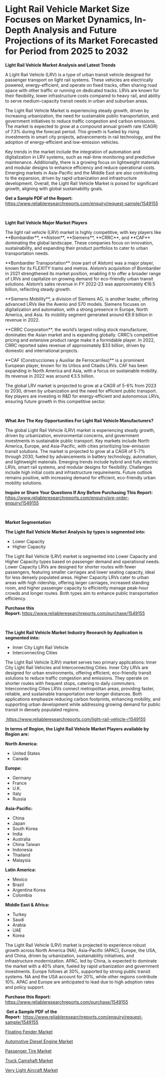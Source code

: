 <p><h1>Light Rail Vehicle Market Size Focuses on Market Dynamics, In-Depth Analysis and Future Projections of its Market Forecasted for Period from 2025 to 2032</h1></p><p><strong>Light Rail Vehicle Market Analysis and Latest Trends</strong></p>
<p><p>A Light Rail Vehicle (LRV) is a type of urban transit vehicle designed for passenger transport on light rail systems. These vehicles are electrically powered, energy-efficient, and operate on fixed tracks, often sharing road space with other traffic or running on dedicated tracks. LRVs are known for their flexibility, lower infrastructure costs compared to heavy rail, and ability to serve medium-capacity transit needs in urban and suburban areas.</p><p>The Light Rail Vehicle Market is experiencing steady growth, driven by increasing urbanization, the need for sustainable public transportation, and government initiatives to reduce traffic congestion and carbon emissions. The market is expected to grow at a compound annual growth rate (CAGR) of 7.3% during the forecast period. This growth is fueled by rising investments in smart city projects, advancements in rail technology, and the adoption of energy-efficient and low-emission vehicles.</p><p>Key trends in the market include the integration of automation and digitalization in LRV systems, such as real-time monitoring and predictive maintenance. Additionally, there is a growing focus on lightweight materials and modular designs to enhance efficiency and reduce operational costs. Emerging markets in Asia-Pacific and the Middle East are also contributing to the expansion, driven by rapid urbanization and infrastructure development. Overall, the Light Rail Vehicle Market is poised for significant growth, aligning with global sustainability goals.</p></p>
<p><strong>Get a Sample PDF of the Report:&nbsp;</strong> <a href="https://www.reliableresearchreports.com/enquiry/request-sample/1549155?utm_campaign=33&utm_medium=2&utm_source=Github&utm_content=ia&utm_term=22012025&utm_id=light-rail-vehicle">https://www.reliableresearchreports.com/enquiry/request-sample/1549155</a></p>
<p>&nbsp;</p>
<p><strong>Light Rail Vehicle Major Market Players</strong></p>
<p><p>The light rail vehicle (LRV) market is highly competitive, with key players like **Bombardier**, **Alstom**, **Siemens**, **CRRC**, and **CAF** dominating the global landscape. These companies focus on innovation, sustainability, and expanding their product portfolios to cater to urban transportation needs.</p><p>**Bombardier Transportation** (now part of Alstom) was a major player, known for its FLEXITY trams and metros. Alstom’s acquisition of Bombardier in 2021 strengthened its market position, enabling it to offer a broader range of LRVs and capitalize on growing demand for eco-friendly urban transit solutions. Alstom’s sales revenue in FY 2022-23 was approximately €16.5 billion, reflecting steady growth.</p><p>**Siemens Mobility**, a division of Siemens AG, is another leader, offering advanced LRVs like the Avenio and S70 models. Siemens focuses on digitalization and automation, with a strong presence in Europe, North America, and Asia. Its mobility segment generated around €9.9 billion in revenue in 2022.</p><p>**CRRC Corporation**, the world’s largest rolling stock manufacturer, dominates the Asian market and is expanding globally. CRRC’s competitive pricing and extensive product range make it a formidable player. In 2022, CRRC reported sales revenue of approximately $33 billion, driven by domestic and international projects.</p><p>**CAF (Construcciones y Auxiliar de Ferrocarriles)** is a prominent European player, known for its Urbos and Citadis LRVs. CAF has been expanding in North America and Asia, with a focus on sustainable mobility. Its revenue in 2022 was around €3.5 billion.</p><p>The global LRV market is projected to grow at a CAGR of 5-6% from 2023 to 2030, driven by urbanization and the need for efficient public transport. Key players are investing in R&D for energy-efficient and autonomous LRVs, ensuring future growth in this competitive sector.</p></p>
<p>&nbsp;</p>
<p><strong>What Are The Key Opportunities For Light Rail Vehicle Manufacturers?</strong></p>
<p><p>The global Light Rail Vehicle (LRV) market is experiencing steady growth, driven by urbanization, environmental concerns, and government investments in sustainable public transport. Key markets include North America, Europe, and Asia-Pacific, with cities prioritizing low-emission transit solutions. The market is projected to grow at a CAGR of 5-7% through 2030, fueled by advancements in battery technology, automation, and lightweight materials. Emerging trends include hybrid and fully electric LRVs, smart rail systems, and modular designs for flexibility. Challenges include high initial costs and infrastructure requirements. Future outlook remains positive, with increasing demand for efficient, eco-friendly urban mobility solutions.</p></p>
<p><strong>Inquire or Share Your Questions If Any Before Purchasing This Report:</strong> <a href="https://www.reliableresearchreports.com/enquiry/pre-order-enquiry/1549155?utm_campaign=33&utm_medium=2&utm_source=Github&utm_content=ia&utm_term=22012025&utm_id=light-rail-vehicle">https://www.reliableresearchreports.com/enquiry/pre-order-enquiry/1549155</a></p>
<p>&nbsp;</p>
<p><strong>Market Segmentation</strong></p>
<p><strong>The Light Rail Vehicle Market Analysis by types is segmented into:</strong></p>
<p><ul><li>Lower Capacity</li><li>Higher Capacity</li></ul></p>
<p><p>The Light Rail Vehicle (LRV) market is segmented into Lower Capacity and Higher Capacity types based on passenger demand and operational needs. Lower Capacity LRVs are designed for shorter routes with fewer passengers, featuring smaller carriages and lower seating capacity, ideal for less densely populated areas. Higher Capacity LRVs cater to urban areas with high ridership, offering larger carriages, increased standing room, and higher passenger capacity to efficiently manage peak-hour crowds and longer routes. Both types aim to enhance public transportation efficiency.</p></p>
<p><strong>Purchase this Report:&nbsp;</strong><a href="https://www.reliableresearchreports.com/purchase/1549155?utm_campaign=33&utm_medium=2&utm_source=Github&utm_content=ia&utm_term=22012025&utm_id=light-rail-vehicle">https://www.reliableresearchreports.com/purchase/1549155</a></p>
<p>&nbsp;</p>
<p><strong>The Light Rail Vehicle Market Industry Research by Application is segmented into:</strong></p>
<p><ul><li>Inner City Light Rail Vehicle</li><li>Interconnecting Cities</li></ul></p>
<p><p>The Light Rail Vehicle (LRV) market serves two primary applications: Inner City Light Rail Vehicles and Interconnecting Cities. Inner City LRVs are designed for urban environments, offering efficient, eco-friendly transit solutions to reduce traffic congestion and emissions. They operate on shorter routes with frequent stops, catering to daily commuters. Interconnecting Cities LRVs connect metropolitan areas, providing faster, reliable, and sustainable transportation over longer distances. Both applications emphasize reducing carbon footprints, enhancing mobility, and supporting urban development while addressing growing demand for public transit in densely populated regions.</p></p>
<p><a href="https://www.reliableresearchreports.com/light-rail-vehicle-r1549155?utm_campaign=33&utm_medium=2&utm_source=Github&utm_content=ia&utm_term=22012025&utm_id=light-rail-vehicle">&nbsp;https://www.reliableresearchreports.com/light-rail-vehicle-r1549155</a></p>
<p><strong>In terms of Region, the Light Rail Vehicle Market Players available by Region are:</strong></p>
<p>
    <p> <strong> North America: </strong>
        <ul>
            <li>United States</li>
            <li>Canada</li>
        </ul>
        </p> 
    <p> <strong> Europe: </strong>
        <ul>
            <li>Germany</li>
            <li>France</li>
            <li>U.K.</li>
            <li>Italy</li>
            <li>Russia</li>
        </ul>
        </p> 
    <p> <strong> Asia-Pacific: </strong>
        <ul>
            <li>China</li>
            <li>Japan</li>
            <li>South Korea</li>
            <li>India</li>
            <li>Australia</li>
            <li>China Taiwan</li>
            <li>Indonesia</li>
            <li>Thailand</li>
            <li>Malaysia</li>
        </ul>
        </p> 
    <p> <strong> Latin America: </strong>
        <ul>
            <li>Mexico</li>
            <li>Brazil</li>
            <li>Argentina Korea</li>
            <li>Colombia</li>
        </ul>
        </p> 
    <p> <strong> Middle East & Africa: </strong>
        <ul>
            <li>Turkey</li>
            <li>Saudi</li>
            <li>Arabia</li>
            <li>UAE</li>
            <li>Korea</li>
        </ul>
    </p>
    </p>
<p><p>The Light Rail Vehicle (LRV) market is projected to experience robust growth across North America (NA), Asia-Pacific (APAC), Europe, the USA, and China, driven by urbanization, sustainability initiatives, and infrastructure modernization. APAC, led by China, is expected to dominate the market with a 40% share, fueled by rapid urbanization and government investments. Europe follows at 30%, supported by strong public transit systems. NA and the USA account for 20%, while other regions contribute 10%. APAC and Europe are anticipated to lead due to high adoption rates and policy support.</p></p>
<p><strong>Purchase this Report: </strong><a href="https://www.reliableresearchreports.com/purchase/1549155?utm_campaign=33&utm_medium=2&utm_source=Github&utm_content=ia&utm_term=22012025&utm_id=light-rail-vehicle">https://www.reliableresearchreports.com/purchase/1549155</a></p>
<p>&nbsp;<strong>Get a Sample PDF of the Report:&nbsp;&nbsp;</strong><a href="https://www.reliableresearchreports.com/enquiry/request-sample/1549155?utm_campaign=33&utm_medium=2&utm_source=Github&utm_content=ia&utm_term=22012025&utm_id=light-rail-vehicle">https://www.reliableresearchreports.com/enquiry/request-sample/1549155</a></p>
<p><strong></strong></p>
<p><p><a href="https://github.com/justalichtenberger/Market-Research-Report-List-1/blob/main/floating-fender-market.md?utm_campaign=33&utm_medium=2&utm_source=Github&utm_content=ia&utm_term=22012025&utm_id=light-rail-vehicle">Floating Fender Market</a></p><p><a href="https://github.com/bensemilia864/Market-Research-Report-List-1/blob/main/automotive-diesel-engine-market.md?utm_campaign=33&utm_medium=2&utm_source=Github&utm_content=ia&utm_term=22012025&utm_id=light-rail-vehicle">Automotive Diesel Engine Market</a></p><p><a href="https://github.com/arnoldannice0/Market-Research-Report-List-1/blob/main/passenger-tire-market.md?utm_campaign=33&utm_medium=2&utm_source=Github&utm_content=ia&utm_term=22012025&utm_id=light-rail-vehicle">Passenger Tire Market</a></p><p><a href="https://github.com/gerdabatiskzv9/Market-Research-Report-List-1/blob/main/truck-camshaft-market.md?utm_campaign=33&utm_medium=2&utm_source=Github&utm_content=ia&utm_term=22012025&utm_id=light-rail-vehicle">Truck Camshaft Market</a></p><p><a href="https://github.com/JakirUddin651/Market-Research-Report-List-1/blob/main/very-light-aircraft-market.md?utm_campaign=33&utm_medium=2&utm_source=Github&utm_content=ia&utm_term=22012025&utm_id=light-rail-vehicle">Very Light Aircraft Market</a></p></p>